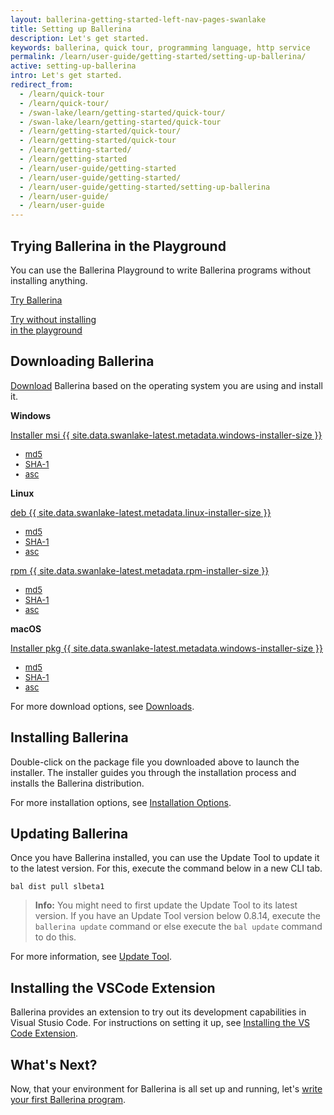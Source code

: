 ```yaml
---
layout: ballerina-getting-started-left-nav-pages-swanlake
title: Setting up Ballerina
description: Let's get started.
keywords: ballerina, quick tour, programming language, http service
permalink: /learn/user-guide/getting-started/setting-up-ballerina/
active: setting-up-ballerina
intro: Let's get started.
redirect_from:
  - /learn/quick-tour
  - /learn/quick-tour/
  - /swan-lake/learn/getting-started/quick-tour/
  - /swan-lake/learn/getting-started/quick-tour
  - /learn/getting-started/quick-tour/
  - /learn/getting-started/quick-tour
  - /learn/getting-started/
  - /learn/getting-started
  - /learn/user-guide/getting-started
  - /learn/user-guide/getting-started/
  - /learn/user-guide/getting-started/setting-up-ballerina
  - /learn/user-guide/
  - /learn/user-guide
---
```


## Trying Ballerina in the Playground

You can use the Ballerina Playground to write Ballerina programs without installing anything.

<link href="https://fonts.googleapis.com/css?family=Special+Elite&display=swap" rel="stylesheet"/>
<link rel="stylesheet" href="/css/home-page.css"/>
<style>a.cMobileLogo img {display: block;}</style>
<div class="row cBallerinaIntroSection">
   <div class="container">
      <div class="col-sm-12 col-md-12 cTopLayer">
         <div class="col-sm-12 col-md-4 cMainCTAContainer">
            <a class="cBallerina-io-Home-main-download-button cPlayButton" target="_blank" href="https://play.ballerina.io">
               Try Ballerina
               <p>Try without installing <br>in the playground</p>
            </a>
         </div>
   </div></div></div>
<div class="clearfix"></div>

## Downloading Ballerina

[Download](/downloads) Ballerina based on the operating system you are using and install it.

<link rel="stylesheet" href="/css/download-page.css">
<script src="/js/download-page.js"></script>
<div class="clearfix"></div>
<div class="row cDownloads">
   <div class="container">
      <div class=" ">
         <div class="col-xs-12 col-sm-12 col-md-4 col-lg-4 ">
            <p class="cWindows"><b>Windows</b></p>
            <a id="packWindows" href="{{ site.dist_server }}/downloads/{{ site.data.swanlake-latest.metadata.version }}/{{ site.data.swanlake-latest.metadata.windows-installer }}" class="cGTMDownload cDownload cDownloadNew smallMargin" data-download="downloads" data-pack="{{ site.data.swanlake-latest.metadata.windows-installer }}">
               <div class="cSize">Installer  msi <span id="packWindowsName">{{ site.data.swanlake-latest.metadata.windows-installer-size }}</span></div>
            </a>
            <ul class="cDiwnloadSubLinks">
               <li style="font-size:13px;"><a id="packWindowsMd5" href="{{ site.dist_server }}/downloads/{{ site.data.swanlake-latest.metadata.version }}/{{ site.data.swanlake-latest.metadata.windows-installer }}.md5">md5</a></li>
               <li style="font-size:13px;"><a id="packWindowsSha1" href="{{ site.dist_server }}/downloads/{{ site.data.swanlake-latest.metadata.version }}/{{ site.data.swanlake-latest.metadata.windows-installer }}.sha1">SHA-1</a></li>
               <li style="font-size:13px;"><a id="packWindowsAsc" href="{{ site.dist_server }}/downloads/{{ site.data.swanlake-latest.metadata.version }}/{{ site.data.swanlake-latest.metadata.windows-installer }}.asc">asc</a></li>
            </ul>
         </div>
         <div class="col-xs-12 col-sm-12 col-md-4 col-lg-4 ">
            <p class="cLinux"><b>Linux</b></p>
            <div class="col-xs-12 col-sm-12 col-md-6 col-lg-6" style="padding: 0;">
               <a id="packLinux" href="{{ site.dist_server }}/downloads/{{ site.data.swanlake-latest.metadata.version }}/{{ site.data.swanlake-latest.metadata.linux-installer }}" class="cGTMDownload cDownload cLinuxPKGs  cDownloadNew smallMargin" data-download="downloads" data-pack="{{ site.data.swanlake-latest.metadata.linux-installer }}">
                  <div class="cSize">deb  <span id="packLinuxName">{{ site.data.swanlake-latest.metadata.linux-installer-size }}</span></div>
               </a>
               <ul class="cDiwnloadSubLinks">
                  <li style="font-size:13px;"><a id="packLinuxMd5" href="{{ site.dist_server }}/downloads/{{ site.data.swanlake-latest.metadata.version }}/{{ site.data.swanlake-latest.metadata.linux-installer }}.md5">md5</a></li>
                  <li style="font-size:13px;"><a id="packLinuxSha1" href="{{ site.dist_server }}/downloads/{{ site.data.swanlake-latest.metadata.version }}/{{ site.data.swanlake-latest.metadata.linux-installer }}.sha1">SHA-1</a></li>
                  <li style="font-size:13px;"><a id="packLinuxAsc" href="{{ site.dist_server }}/downloads/{{ site.data.swanlake-latest.metadata.version }}/{{ site.data.swanlake-latest.metadata.linux-installer }}.asc">asc</a></li>
               </ul>
            </div>
            <div class="col-xs-12 col-sm-12 col-md-6 col-lg-6" style="padding: 0;">
               <a id="packLinux" href="{{ site.dist_server }}/downloads/{{ site.data.swanlake-latest.metadata.version }}/{{ site.data.swanlake-latest.metadata.rpm-installer }}" class="cGTMDownload cDownload cLinuxPKGs cDownloadNew smallMargin" data-download="downloads" data-pack="{{ site.data.swanlake-latest.metadata.rpm-installer }}">
                  <div class="cSize">rpm  <span id="packLinuxName">{{ site.data.swanlake-latest.metadata.rpm-installer-size }}</span></div>
               </a>
               <ul class="cDiwnloadSubLinks">
                  <li style="font-size:13px;"><a id="packLinuxMd5" href="{{ site.dist_server }}/downloads/{{ site.data.swanlake-latest.metadata.version }}/{{ site.data.swanlake-latest.metadata.rpm-installer }}.md5">md5</a></li>
                  <li style="font-size:13px;"><a id="packLinuxSha1" href="{{ site.dist_server }}/downloads/{{ site.data.swanlake-latest.metadata.version }}/{{ site.data.swanlake-latest.metadata.rpm-installer }}.sha1">SHA-1</a></li>
                  <li style="font-size:13px;"><a id="packLinuxAsc" href="{{ site.dist_server }}/downloads/{{ site.data.swanlake-latest.metadata.version }}/{{ site.data.swanlake-latest.metadata.rpm-installer }}.asc">asc</a></li>
               </ul>
            </div>
         </div>
         <div class="clearfix"></div>
         <div class="col-xs-12 col-sm-12 col-md-4 col-lg-4 ">
            <p class="cMac"><b>macOS</b></p>
            <a id="packMac" href="{{ site.dist_server }}/downloads/{{ site.data.swanlake-latest.metadata.version }}/{{ site.data.swanlake-latest.metadata.macos-installer }}" class="cGTMDownload cDownload cDownloadNew smallMargin" data-download="downloads" data-pack="{{ site.data.swanlake-latest.metadata.macos-installer }}">
               <div class="cSize">Installer pkg <span id="packWindowsName">{{ site.data.swanlake-latest.metadata.windows-installer-size }}</span></div>
            </a>
            <ul class="cDiwnloadSubLinks">
               <li style="font-size:13px;"><a id="packMacMd5" href="{{ site.dist_server }}/downloads/{{ site.data.swanlake-latest.metadata.version }}/{{ site.data.swanlake-latest.metadata.macos-installer }}.md5">md5</a></li>
               <li style="font-size:13px;"><a id="packMacSha1" href="{{ site.dist_server }}/downloads/{{ site.data.swanlake-latest.metadata.version }}/{{ site.data.swanlake-latest.metadata.macos-installer }}.sha1">SHA-1</a></li>
               <li style="font-size:13px;"><a id="packMacAsc" href="{{ site.dist_server }}/downloads/{{ site.data.swanlake-latest.metadata.version }}/{{ site.data.swanlake-latest.metadata.macos-installer }}.asc">asc</a></li>
            </ul>
         </div>
         </div></div></div>

For more download options, see [Downloads](/download).

## Installing Ballerina

Double-click on the package file you downloaded above to launch the installer. The installer guides you through the installation process and installs the Ballerina distribution.

For more installation options, see [Installation Options](/learn/user-guide/getting-started/installation-options/).

## Updating Ballerina

Once you have Ballerina installed, you can use the Update Tool to update it to the latest version. For this, execute the command below in a new CLI tab.

`bal dist pull slbeta1`

> **Info:** You might need to first update the Update Tool to its latest version. If you have an Update Tool version below 0.8.14, execute the `ballerina update` command or else execute the `bal update` command to do this.

For more information, see [Update Tool](/learn/tooling-guide/cli-tools/update-tool/).

## Installing the VSCode Extension

Ballerina provides an extension to try out its development capabilities in Visual Stusio Code. For instructions on setting it up, see [Installing the VS Code Extension](/learn/tooling-guide/vs-code-extension/installing-the-vs-code-extension/).

## What's Next?

Now, that your environment for Ballerina is all set up and running, let's [write your first Ballerina program](/learn/user-guide/getting-started/writing-your-first-ballerina-program/).

